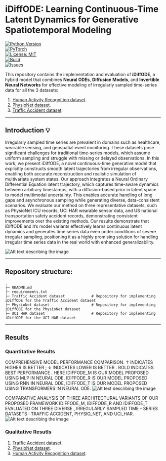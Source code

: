 # iDiffODE: Learning Continuous-Time Latent Dynamics for Generative Spatiotemporal Modeling

[![Python Version](https://img.shields.io/badge/python-3.9%2B-blue.svg)](https://www.python.org/downloads/)  
[![PyTorch](https://img.shields.io/badge/PyTorch-2.0+-ee4c2c.svg?logo=pytorch)](https://pytorch.org/)  
[![License: MIT](https://img.shields.io/badge/License-MIT-green.svg)](LICENSE)  
[![Build](https://img.shields.io/badge/build-passing-brightgreen.svg)]()  
[![Issues](https://img.shields.io/github/issues/yourusername/idiffode.svg)](https://github.com/yourusername/idiffode/issues)  



This repository contains the implementation and evaluation of **iDiffODE**, a hybrid model that combines **Neural ODEs**, **Diffusion Models**, and **Invertible Neural Networks** for effective modeling of irregularly sampled time-series data for all the 3 datasets:

1. [Human Activity Recognition dataset](https://archive.ics.uci.edu/dataset/240/human+activity+recognition+using+smartphones/).  
2. [PhysioNet dataset](https://physionet.org/content/challenge-2012/1.0.0/).
3. [Traffic Accident dataset](https://www.nhtsa.gov/file-downloads?p=nhtsa/downloads/FARS/).   

---
## Introduction 💡
Irregularly sampled time series are prevalent in domains such as healthcare, wearable sensing, and geospatial event monitoring. These datasets pose significant challenges for traditional time-series models, which assume uniform sampling and struggle with missing or delayed observations. In this work, we present iDiffODE, a novel continuous-time generative model that explicitly constructs smooth latent trajectories from irregular observations, enabling both accurate reconstruction and realistic simulation of multivariate system states. Our approach integrates a Neural Ordinary Differential Equation latent trajectory, which captures time-aware dynamics between arbitrary timestamps, with a diffusion-based prior in latent space to
model multimodal uncertainty. This enables accurate handling of long gaps and asynchronous sampling while generating diverse, data-consistent scenarios. We evaluate our method on three representative datasets, such as PhysioNet ICU records, UCI HAR wearable sensor data, and US national transportation safety accident records, demonstrating consistent improvements over the existing methods. Our results demonstrate that iDiffODE and it’s model variants effectively learns continuous latent dynamics and generates time series data even under conditions of severe irregular sampling, positioning it as a highly promising solution for handling irregular time series data in the real world with enhanced generalizability.

![Alt text describing the image](https://i.postimg.cc/k51xpZzX/iDiffODE.png)

---

## Repository structure:
```text
.
├─ README.md
├─ requirements.txt
├─ Traffic Accident dataset            # Repository for implementing iDiffODE for the Traffic Accident dataset
├─ PhysioNet dataset                   # Repository for implementing iDiffODE for the PhysioNet dataset
├─ UCI HAR dataset                     # Repository for implementing iDiffODE for the UCI HAR dataset
```
---
## Results

### Quantitative Results
COMPREHENSIVE MODEL PERFORMANCE COMPARISON. ↑ INDICATES HIGHER IS BETTER ; ↓ INDICATES LOWER IS BETTER . BOLD INDICATES BEST PERFORMANCE . HERE IDIFFODE_M IS OUR MODEL PROPOSED USING MLP IN NEURAL ODE, IDIFFODE_R IS OUR MODEL PROPOSED USING RNN IN NEURAL ODE, IDIFFODE_T IS OUR MODEL PROPOSED USING TRANSFORMERS IN NEURAL ODE.
![Alt text describing the image](https://i.postimg.cc/D0FqcJj6/Screenshot-from-2025-08-31-02-00-37.png)


COMPARATIVE ANALYSIS OF THREE ARCHITECTURAL VARIANTS OF OUR PROPOSED FRAMEWORK IDIFFODE_M, IDIFFODE_R AND IDIFFODE_T EVALUATED ON THREE DIVERSE , IRREGULARLY SAMPLED TIME - SERIES DATASETS : TRAFFIC ACCIDENT, PHYSIO_NET, AND UCI_HAR.
![Alt text describing the image](https://i.postimg.cc/66mWnJ82/Screenshot-from-2025-08-31-02-04-30.png)


### Qualitative Resutls

1. [Traffic Accident dataset](https://github.com/Abhijeet399/iDiffODE/blob/main/Traffic%20Accident%20dataset/README.md).     
2. [PhysioNet dataset](https://github.com/Abhijeet399/iDiffODE/blob/main/PhysioNet%20dataset/README.md).
3. [Human Activity Recognition dataset](https://github.com/Abhijeet399/iDiffODE/blob/main/UCI%20HAR%20dataset/README.md).
